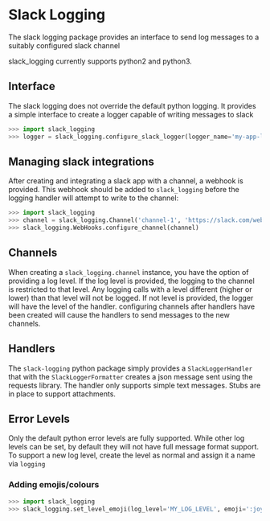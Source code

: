 # Slack Logging 

The slack logging package provides an interface to send log messages to a suitably configured slack channel

slack_logging currently supports python2 and python3.

## Interface
The slack logging does not override the default python logging. 
It provides a simple interface to create a logger capable of writing messages to slack
```python
>>> import slack_logging
>>> logger = slack_logging.configure_slack_logger(logger_name='my-app-logger')
```

## Managing slack integrations
After creating and integrating a slack app with a channel, a webhook is provided. 
This webhook should be added to `slack_logging` before the logging handler will attempt to write to the channel:
```python
>>> import slack_logging
>>> channel = slack_logging.Channel('channel-1', 'https://slack.com/webhook/channel-1/')
>>> slack_logging.WebHooks.configure_channel(channel)
```

## Channels
When creating a `slack_logging.channel` instance, you have the option of providing a log level. 
If the log level is provided, the logging to the channel is restricted to that level. 
Any logging calls with a level different (higher or lower) than that level will not be logged.
If not level is provided, the logger will have the level of the handler.
configuring channels after handlers have been created will cause the handlers to send messages to the new channels.

## Handlers
The `slack-logging` python package simply provides a `SlackLoggerHandler` that with the `SlackLoggerFormatter` creates a json message sent using the requests library. 
The handler only supports simple text messages. 
Stubs are in place to support attachments.

## Error Levels
Only the default python error levels are fully supported. 
While other log levels can be set, by default they will not have full message format support.
To support a new log level, create the level as normal and assign it a name via `logging`

### Adding emojis/colours
```python
>>> import slack_logging
>>> slack_logging.set_level_emoji(log_level='MY_LOG_LEVEL', emoji=':joy:')
```
